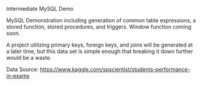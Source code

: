 Intermediate MySQL Demo

MySQL Demonstration including generation of common table expressions, a stored function, stored procedures, and triggers. Window function coming soon.

A project utilizing primary keys, foreign keys, and joins will be generated at a later time, but this data set is simple enough that breaking it down further would be a waste.

Data Source: https://www.kaggle.com/spscientist/students-performance-in-exams
